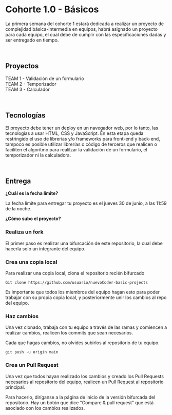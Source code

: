 # Cohorte 1.0 - Básicos

La primera semana del cohorte 1 estará dedicada a realizar un proyecto de complejidad básica-intermedia en equipos, habrá asignado un proyecto para cada equipo, el cual debe de cumplir con las especificaciones dadas y ser entregado en tiempo.

<br/>

## Proyectos

TEAM 1 - Validación de un formulario\
TEAM 2 - Temporizador\
TEAM 3 - Calculador

<br/>

## Tecnologías

El proyecto debe tener un deploy en un navegador web, por lo tanto, las tecnologías a usar HTML, CSS y JavaScript.
En esta etapa queda restringido el uso de librerías y/o frameworks para front-end y back-end, tampoco es posible utilizar librerías o código de terceros que realicen o faciliten el algoritmo para realilzar la validación de un formulario, el temporizador ni la calculadora.

<br/>

## Entrega

**¿Cuál es la fecha límite?**

La fecha límite para entregar tu proyecto es el jueves 30 de junio, a las 11:59 de la noche.

**¿Cómo subo el proyecto?**

### Realiza un fork

El primer paso es realizar una bifurcación de este repositorio, la cual debe hacerla solo un integrante del equipo.

### Crea una copia local

Para realizar una copia local, clona el repositorio recién bifurcado

    Git clone https://github.com/usuario/nuevoCoder-basic-projects

Es importante que todos los miembros del equipo hagan esto para poder trabajar con su propia copia local, y posteriormente unir los cambios al repo del equipo.

### Haz cambios

Una vez clonado, trabaja con tu equipo a través de las ramas y comiencen a realizar cambios, realicen los commits que sean necesarios.

Cada que hagas cambios, no olvides subirlos al repositorio de tu equipo.

    git push -u origin main

### Crea un Pull Request

Una vez que todos hayan realizado los cambios y creado los Pull Requests necesarios al repositorio del equipo, realicen un Pull Request al repositorio principal.

Para hacerlo, diríganse a la página de inicio de la versión bifurcada del repositorio. Hay un botón que dice "Compare & pull request" que está asociado con los cambios realizados.

